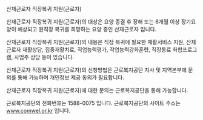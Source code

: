 산재근로자 직장복귀 지원(근로자)

산재근로자 직장복귀 지원(근로자)의 대상은 요양 종결 후 장해 또는 6개월 이상 장기요양이 예상되고 원직장 복귀를 희망하는 요양 중인 산재근로자 입니다.

산재근로자 직장복귀 지원(근로자)의 내용은 직장 복귀에 필요한 재활서비스 지원, 산재근로자 재활상담, 집중재활치료, 직업능력평가, 작업능력강화훈련, 직장동료 화합프로그램, 사업주 상담 등이 있습니다.

산재근로자 직장복귀 지원(근로자)의 신청방법은 근로복지공단 지사 및 지역본부에 문의를 통해 가능하며 개인정보 제공 동의가 필요합니다.

산재근로자 직장복귀 지원(근로자)에 대한 문의는 근로복지공단을 통해 가능합니다.

근로복지공단의 전화번호는 1588-0075 입니다.
근로복지공단의 사이트 주소는 www.comwel.or.kr 입니다.
